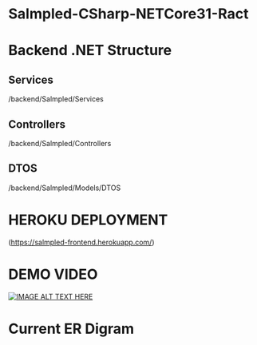 # Salmpled-CSharp-NETCore31-Ract

# Backend .NET Structure

## Services

/backend/Salmpled/Services

## Controllers
/backend/Salmpled/Controllers

## DTOS
/backend/Salmpled/Models/DTOS

# HEROKU DEPLOYMENT
(https://salmpled-frontend.herokuapp.com/)

# DEMO VIDEO

[![IMAGE ALT TEXT HERE](https://img.youtube.com/vi/-WVFukf9PCA/0.jpg)](https://www.youtube.com/watch?v=-WVFukf9PCA)


# Current ER Digram


